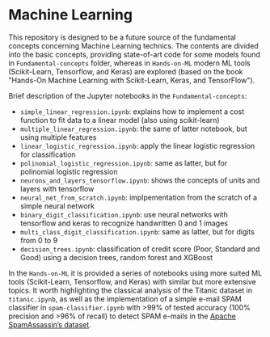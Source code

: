 # Machine Learning

This repository is designed to be a future source of the fundamental concepts concerning Machine Learning technics. The contents are divided into the basic concepts, providing state-of-art code for some models found in `Fundamental-concepts` folder, whereas in `Hands-on-ML` modern ML tools (Scikit-Learn, Tensorflow, and Keras) are explored (based on the book "Hands-On Machine Learning with Scikit-Learn, Keras, and TensorFlow").

Brief description of the Jupyter notebooks in the `Fundamental-concepts`:

- `simple_linear_regression.ipynb`: explains how to implement a cost function to fit data to a linear model (also using scikit-learn)
- `multiple_linear_regression.ipynb`: the same of latter notebook, but using multiple features
- `linear_logistic_regression.ipynb`: apply the linear logistic regression for classification
- `polinomial_logistic_regression.ipynb`: same as latter, but for polinomial logistic regression
- `neurons_and_layers_tensorflow.ipynb`: shows the concepts of units and layers with tensorflow
- `neural_net_from_scratch.ipynb`: implpementation from the scratch of a simple neural network
- `binary_digit_classification.ipynb`: use neural networks with tensorflow and keras to recognize handwritten 0 and 1 images
- `multi_class_digit_classification.ipynb`: same as latter, but for digits from 0 to 9
- `decision_trees.ipynb`: classification of credit score (Poor, Standard and Good) using a decision trees, random forest and XGBoost

In the `Hands-on-ML` it is provided a series of notebooks using more suited ML tools (Scikit-Learn, Tensorflow, and Keras) with similar but more extensive topics. It worth highlighting the classical analysis of the Titanic dataset in `titanic.ipynb`, as well as the implementation of a simple e-mail SPAM classifier in `spam-classifier.ipynb` with >99% of tested accuracy (100% precision and >96% of recall) to detect SPAM e-mails in the [Apache SpamAssassin’s dataset](https://spamassassin.apache.org/old/publiccorpus/).
